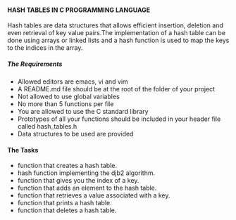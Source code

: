 #### HASH TABLES IN C PROGRAMMING LANGUAGE
Hash tables are data structures that allows efficient insertion, deletion and even retrieval of key value pairs.The implementation of a hash table can be done using arrays or linked lists and a hash function is used to map the keys to the indices in the array.

##### The Requirements 
- Allowed editors are emacs, vi and vim
- A README.md file should be at the root of the folder of your project
- Not allowed to use global variables
- No more than 5 functions per file
- You are allowed to use the C standard library
- Prototypes of all your functions should be included in your header file called hash_tables.h
- Data structures to be used are provided

#### The Tasks
- function that creates a hash table.
- hash function implementing the djb2 algorithm.
- function that gives you the index of a key.
- function that adds an element to the hash table.
- function that retrieves a value associated with a key.
- function that prints a hash table.
- function that deletes a hash table.
